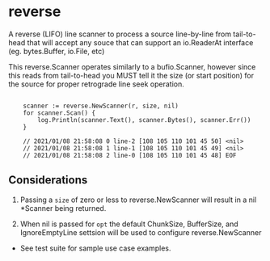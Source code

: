 # reverse

A reverse (LIFO) line scanner to process a source line-by-line from tail-to-head that will accept any souce that can support an io.ReaderAt interface (eg. bytes.Buffer, io.File, etc) 

This reverse.Scanner operates similarly to a bufio.Scanner, however since this reads from tail-to-head you MUST tell it the size (or start position) for the source for proper retrograde line seek operation. 

```golang

	scanner := reverse.NewScanner(r, size, nil)
	for scanner.Scan() {
		log.Println(scanner.Text(), scanner.Bytes(), scanner.Err())
    }
    
    // 2021/01/08 21:58:08 0 line-2 [108 105 110 101 45 50] <nil>
    // 2021/01/08 21:58:08 1 line-1 [108 105 110 101 45 49] <nil>
    // 2021/01/08 21:58:08 2 line-0 [108 105 110 101 45 48] EOF

```

## Considerations

1) Passing a ```size``` of zero or less to reverse.NewScanner will result in a nil *Scanner being returned.

2) When nil is passed for ```opt``` the default ChunkSize, BufferSize, and IgnoreEmptyLine settsion will be used to configure reverse.NewScanner

* See test suite for sample use case examples.